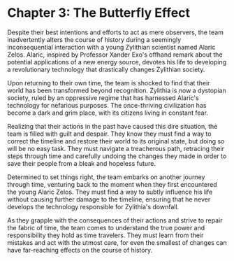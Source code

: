 # Chapter 3: The Butterfly Effect

Despite their best intentions and efforts to act as mere observers, the team inadvertently alters the course of history during a seemingly inconsequential interaction with a young Zylithian scientist named Alaric Zelos. Alaric, inspired by Professor Xander Exo's offhand remark about the potential applications of a new energy source, devotes his life to developing a revolutionary technology that drastically changes Zylithian society.

Upon returning to their own time, the team is shocked to find that their world has been transformed beyond recognition. Zylithia is now a dystopian society, ruled by an oppressive regime that has harnessed Alaric's technology for nefarious purposes. The once-thriving civilization has become a dark and grim place, with its citizens living in constant fear.

Realizing that their actions in the past have caused this dire situation, the team is filled with guilt and despair. They know they must find a way to correct the timeline and restore their world to its original state, but doing so will be no easy task. They must navigate a treacherous path, retracing their steps through time and carefully undoing the changes they made in order to save their people from a bleak and hopeless future.

Determined to set things right, the team embarks on another journey through time, venturing back to the moment when they first encountered the young Alaric Zelos. They must find a way to subtly influence his life without causing further damage to the timeline, ensuring that he never develops the technology responsible for Zylithia's downfall.

As they grapple with the consequences of their actions and strive to repair the fabric of time, the team comes to understand the true power and responsibility they hold as time travelers. They must learn from their mistakes and act with the utmost care, for even the smallest of changes can have far-reaching effects on the course of history.